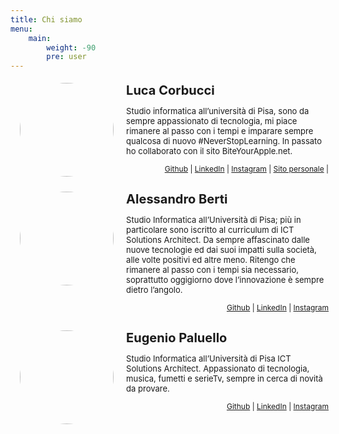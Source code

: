 ```yaml
---
title: Chi siamo
menu:
    main: 
        weight: -90
        pre: user
---
```


<style>
     .icon {
        margin-left:2%;
        float:left; 
        height:150px;
        width:150pX;
        border-radius: 50%;
    } 

    .container2 {
        width:100%;
        height:auto;
        padding:1%;
    
    }

    .container1{
        display: table; 
        padding-left: 10px;
    }

    h4 {
        margin:0px;
    }

    b {
        padding-left:10px;
        font-size:20px;
    }

    p {
        padding-left:10px;
        font-size:13px;
    }

    
</style>


<div class='container2'>
	<img src='/hosts/luca.webp' class='icon'>
    <div class="container1">
	<b>Luca Corbucci</b>
	<p>Studio informatica all’università di Pisa, sono da sempre appassionato di tecnologia, mi piace rimanere al passo con i tempi e imparare sempre qualcosa di nuovo #NeverStopLearning.
    In passato ho collaborato con il sito BiteYourApple.net.</p>
    </div>
    <div style="float:right;font-size:12px;">
        <a href="http://github.com/lucacorbucci">Github</a> | 
        <a href="https://www.linkedin.com/in/luca-corbucci-b6156a123/">LinkedIn</a> | 
        <a href="https://www.instagram.com/luca.corbucci/">Instagram</a> |
        <a href="https://lucacorbucci.me/">Sito personale</a> | 
        </div>
</div>

</br>
</br>


<div class='container2'>
		<div>
			<img src='/hosts/alessandro.webp' class='icon'>
		</div>	
    <div class="container1">
    <b>Alessandro Berti</b>	
    <p>Studio Informatica all’Università di Pisa; più in particolare sono iscritto al curriculum di ICT Solutions Architect. Da sempre affascinato dalle nuove tecnologie ed dai suoi impatti sulla società, alle volte positivi ed altre meno. Ritengo che rimanere al passo con i tempi sia necessario, soprattutto oggigiorno dove l’innovazione è sempre dietro l’angolo.</p>  
    </div>
    <div style="float:right;font-size:12px">
        <a href="https://github.com/Brotherhood94">Github</a> | 
        <a href="https://www.linkedin.com/in/alessandro-berti-17b46810a/">LinkedIn</a> | 
        <a href="https://www.instagram.com/alessandro_berti/?hl=it">Instagram</a>
    </div>
</div>

</br>
</br>


<div class='container2'>
		<div>
			<img src='/hosts/eugenio.webp' class='icon'>
		</div>
        <div class="container1">
        <b>Eugenio Paluello</b>
        <p>Studio Informatica all’Università di Pisa ICT Solutions Architect. Appassionato di tecnologia, musica, fumetti e serieTv, sempre in cerca di novità da provare.</p>
        </div>
    <div style="float:right;font-size:12px"> 
        <a href="https://github.com/eugypalu">Github</a> | 
        <a href="https://www.linkedin.com/in/eugenio-paluello-851b3280/">LinkedIn</a> | 
        <a href="https://www.instagram.com/eugypalu/?hl=it">Instagram</a>
    </div>
</div>

</br>
</br>
</br>

